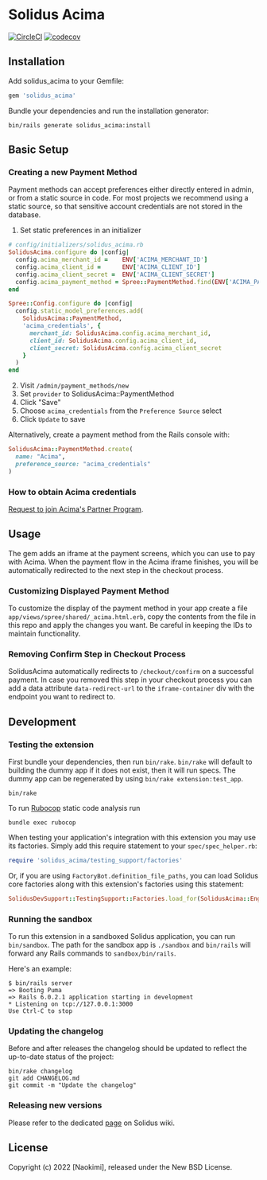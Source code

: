 # Solidus Acima

[![CircleCI](https://circleci.com/gh/solidusio-contrib/solidus_acima.svg?style=shield)](https://circleci.com/gh/solidusio-contrib/solidus_acima)
[![codecov](https://codecov.io/gh/solidusio-contrib/solidus_acima/branch/master/graph/badge.svg)](https://codecov.io/gh/solidusio-contrib/solidus_acima)

<!-- Explain what your extension does. -->

## Installation

Add solidus_acima to your Gemfile:

```ruby
gem 'solidus_acima'
```

Bundle your dependencies and run the installation generator:

```shell
bin/rails generate solidus_acima:install
```

## Basic Setup

### Creating a new Payment Method

Payment methods can accept preferences either directly entered in admin, or from a static source in code.
For most projects we recommend using a static source, so that sensitive account credentials are not stored in the database.

1. Set static preferences in an initializer

```ruby
# config/initializers/solidus_acima.rb
SolidusAcima.configure do |config|
  config.acima_merchant_id =    ENV['ACIMA_MERCHANT_ID']
  config.acima_client_id =      ENV['ACIMA_CLIENT_ID']
  config.acima_client_secret =  ENV['ACIMA_CLIENT_SECRET']
  config.acima_payment_method = Spree::PaymentMethod.find(ENV['ACIMA_PAYMENT_METHOD_ID'])
end

Spree::Config.configure do |config|
  config.static_model_preferences.add(
    SolidusAcima::PaymentMethod,
    'acima_credentials', {
      merchant_id: SolidusAcima.config.acima_merchant_id,
      client_id: SolidusAcima.config.acima_client_id,
      client_secret: SolidusAcima.config.acima_client_secret
    }
  )
end
```

2. Visit `/admin/payment_methods/new`
3. Set `provider` to SolidusAcima::PaymentMethod
4. Click "Save"
5. Choose `acima_credentials` from the `Preference Source` select
6. Click `Update` to save

Alternatively, create a payment method from the Rails console with:

```ruby
SolidusAcima::PaymentMethod.create(
  name: "Acima",
  preference_source: "acima_credentials"
)
```

### How to obtain Acima credentials

[Request to join Acima's Partner Program](https://www.acima.com/partner).

## Usage

The gem adds an iframe at the payment screens, which you can use to pay with Acima.
When the payment flow in the Acima iframe finishes, you will be automatically redirected to the next step in the checkout process.

### Customizing Displayed Payment Method

To customize the display of the payment method in your app create a file `app/views/spree/shared/_acima.html.erb`,
copy the contents from the file in this repo and apply the changes you want. Be careful in keeping the IDs to maintain functionality.

### Removing Confirm Step in Checkout Process

SolidusAcima automatically redirects to `/checkout/confirm` on a successful payment.
In case you removed this step in your checkout process you can add a data attribute `data-redirect-url` to the `iframe-container` div
with the endpoint you want to redirect to.

## Development

### Testing the extension

First bundle your dependencies, then run `bin/rake`. `bin/rake` will default to building the dummy
app if it does not exist, then it will run specs. The dummy app can be regenerated by using
`bin/rake extension:test_app`.

```shell
bin/rake
```

To run [Rubocop](https://github.com/bbatsov/rubocop) static code analysis run

```shell
bundle exec rubocop
```

When testing your application's integration with this extension you may use its factories.
Simply add this require statement to your `spec/spec_helper.rb`:

```ruby
require 'solidus_acima/testing_support/factories'
```

Or, if you are using `FactoryBot.definition_file_paths`, you can load Solidus core
factories along with this extension's factories using this statement:

```ruby
SolidusDevSupport::TestingSupport::Factories.load_for(SolidusAcima::Engine)
```

### Running the sandbox

To run this extension in a sandboxed Solidus application, you can run `bin/sandbox`. The path for
the sandbox app is `./sandbox` and `bin/rails` will forward any Rails commands to
`sandbox/bin/rails`.

Here's an example:

```
$ bin/rails server
=> Booting Puma
=> Rails 6.0.2.1 application starting in development
* Listening on tcp://127.0.0.1:3000
Use Ctrl-C to stop
```

### Updating the changelog

Before and after releases the changelog should be updated to reflect the up-to-date status of
the project:

```shell
bin/rake changelog
git add CHANGELOG.md
git commit -m "Update the changelog"
```

### Releasing new versions

Please refer to the dedicated [page](https://github.com/solidusio/solidus/wiki/How-to-release-extensions) on Solidus wiki.

## License

Copyright (c) 2022 [Naokimi], released under the New BSD License.
